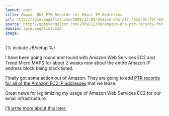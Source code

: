```yaml
---
layout: post
title: Amazon DNS PTR Records for Email IP Addresses
url: http://apievangelist.com/2009/12/09/amazon-dns-ptr-records-for-email-ip-addresses/
source: http://apievangelist.com/2009/12/09/amazon-dns-ptr-records-for-email-ip-addresses/
domain: apievangelist.com
image: 
---
```

{% include JB/setup %}<p>I have been going round and round with Amazon Web Services EC2 and Trend Micro MAPS for about 2 weeks now about the entire Amazon IP address block being black listed.<p></p>
Finally got some action out of Amazon. They are going to add <a href="http://www.kinlane.com/?p=1095">PTR records for all of the Amazon EC2 IP addresses</a> that we lease.<p></p>
Great news for legitimizing my usage of Amazon Web Services EC2 for our email infrastructure.<p></p>
<a href="http://www.kinlane.com/?p=1095">I'll write more about this later.</a></p>
